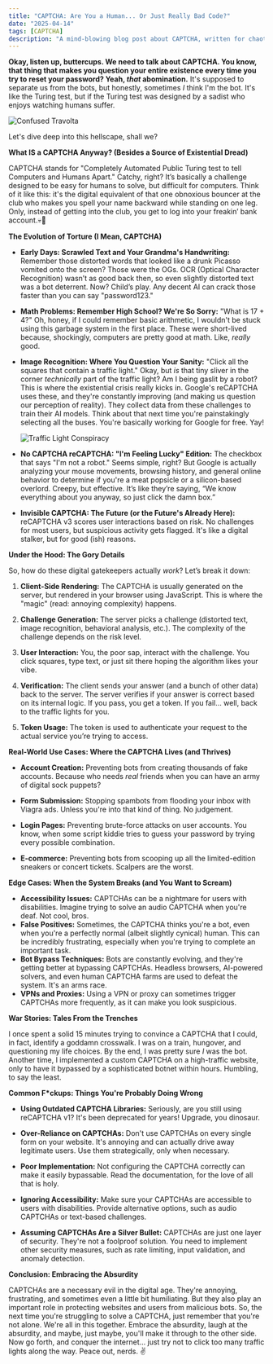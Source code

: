 ```yaml
---
title: "CAPTCHA: Are You a Human... Or Just Really Bad Code?"
date: "2025-04-14"
tags: [CAPTCHA]
description: "A mind-blowing blog post about CAPTCHA, written for chaotic Gen Z engineers."
---
```


**Okay, listen up, buttercups. We need to talk about CAPTCHA. You know, that thing that makes you question your entire existence every time you try to reset your password? Yeah, *that* abomination.** It's supposed to separate us from the bots, but honestly, sometimes *I* think I'm the bot. It's like the Turing test, but if the Turing test was designed by a sadist who enjoys watching humans suffer.

![Confused Travolta](https://i.kym-cdn.com/entries/icons/original/000/022/805/distracted.jpg)

Let's dive deep into this hellscape, shall we?

**What IS a CAPTCHA Anyway? (Besides a Source of Existential Dread)**

CAPTCHA stands for "Completely Automated Public Turing test to tell Computers and Humans Apart." Catchy, right? It’s basically a challenge designed to be easy for humans to solve, but difficult for computers. Think of it like this: it's the digital equivalent of that one obnoxious bouncer at the club who makes you spell your name backward while standing on one leg. Only, instead of getting into the club, you get to log into your freakin’ bank account.💀🙏

**The Evolution of Torture (I Mean, CAPTCHA)**

*   **Early Days: Scrawled Text and Your Grandma's Handwriting:** Remember those distorted words that looked like a drunk Picasso vomited onto the screen? Those were the OGs. OCR (Optical Character Recognition) wasn’t as good back then, so even slightly distorted text was a bot deterrent. Now? Child’s play. Any decent AI can crack those faster than you can say "password123."

*   **Math Problems: Remember High School? We're So Sorry:** "What is 17 + 4?" Oh, honey, if I could remember basic arithmetic, I wouldn't be stuck using this garbage system in the first place. These were short-lived because, shockingly, computers are pretty good at math. Like, *really* good.

*   **Image Recognition: Where You Question Your Sanity:** "Click all the squares that contain a traffic light." Okay, but *is* that tiny sliver in the corner *technically* part of the traffic light? Am I being gaslit by a robot? This is where the existential crisis really kicks in. Google's reCAPTCHA uses these, and they're constantly improving (and making us question our perception of reality). They collect data from these challenges to train their AI models. Think about that next time you're painstakingly selecting all the buses. You're basically working for Google for free. Yay!

    ![Traffic Light Conspiracy](https://i.imgflip.com/4g2g1a.jpg)

*   **No CAPTCHA reCAPTCHA: "I'm Feeling Lucky" Edition:** The checkbox that says "I'm not a robot." Seems simple, right? But Google is actually analyzing your mouse movements, browsing history, and general online behavior to determine if you're a meat popsicle or a silicon-based overlord. Creepy, but effective. It’s like they’re saying, “We know everything about you anyway, so just click the damn box.”

*   **Invisible CAPTCHA: The Future (or the Future's Already Here):** reCAPTCHA v3 scores user interactions based on risk. No challenges for most users, but suspicious activity gets flagged. It's like a digital stalker, but for good (ish) reasons.

**Under the Hood: The Gory Details**

So, how do these digital gatekeepers actually *work*? Let’s break it down:

1.  **Client-Side Rendering:** The CAPTCHA is usually generated on the server, but rendered in your browser using JavaScript. This is where the "magic" (read: annoying complexity) happens.

2.  **Challenge Generation:** The server picks a challenge (distorted text, image recognition, behavioral analysis, etc.). The complexity of the challenge depends on the risk level.

3.  **User Interaction:** You, the poor sap, interact with the challenge. You click squares, type text, or just sit there hoping the algorithm likes your vibe.

4.  **Verification:** The client sends your answer (and a bunch of other data) back to the server. The server verifies if your answer is correct based on its internal logic. If you pass, you get a token. If you fail… well, back to the traffic lights for you.

5.  **Token Usage:** The token is used to authenticate your request to the actual service you’re trying to access.

**Real-World Use Cases: Where the CAPTCHA Lives (and Thrives)**

*   **Account Creation:** Preventing bots from creating thousands of fake accounts. Because who needs *real* friends when you can have an army of digital sock puppets?

*   **Form Submission:** Stopping spambots from flooding your inbox with Viagra ads. Unless you're into that kind of thing. No judgement.

*   **Login Pages:** Preventing brute-force attacks on user accounts. You know, when some script kiddie tries to guess your password by trying every possible combination.

*   **E-commerce:** Preventing bots from scooping up all the limited-edition sneakers or concert tickets. Scalpers are the worst.

**Edge Cases: When the System Breaks (and You Want to Scream)**

*   **Accessibility Issues:** CAPTCHAs can be a nightmare for users with disabilities. Imagine trying to solve an audio CAPTCHA when you're deaf. Not cool, bros.
*   **False Positives:** Sometimes, the CAPTCHA thinks you're a bot, even when you're a perfectly normal (albeit slightly cynical) human. This can be incredibly frustrating, especially when you're trying to complete an important task.
*   **Bot Bypass Techniques:** Bots are constantly evolving, and they're getting better at bypassing CAPTCHAs. Headless browsers, AI-powered solvers, and even human CAPTCHA farms are used to defeat the system. It's an arms race.
*   **VPNs and Proxies:** Using a VPN or proxy can sometimes trigger CAPTCHAs more frequently, as it can make you look suspicious.

**War Stories: Tales From the Trenches**

I once spent a solid 15 minutes trying to convince a CAPTCHA that I could, in fact, identify a goddamn crosswalk. I was on a train, hungover, and questioning my life choices. By the end, I was pretty sure *I* was the bot. Another time, I implemented a custom CAPTCHA on a high-traffic website, only to have it bypassed by a sophisticated botnet within hours. Humbling, to say the least.

**Common F*ckups: Things You're Probably Doing Wrong**

*   **Using Outdated CAPTCHA Libraries:** Seriously, are you still using reCAPTCHA v1? It's been deprecated for years! Upgrade, you dinosaur.

*   **Over-Reliance on CAPTCHAs:** Don't use CAPTCHAs on every single form on your website. It's annoying and can actually drive away legitimate users. Use them strategically, only when necessary.

*   **Poor Implementation:** Not configuring the CAPTCHA correctly can make it easily bypassable. Read the documentation, for the love of all that is holy.

*   **Ignoring Accessibility:** Make sure your CAPTCHAs are accessible to users with disabilities. Provide alternative options, such as audio CAPTCHAs or text-based challenges.

*   **Assuming CAPTCHAs Are a Silver Bullet:** CAPTCHAs are just one layer of security. They're not a foolproof solution. You need to implement other security measures, such as rate limiting, input validation, and anomaly detection.

**Conclusion: Embracing the Absurdity**

CAPTCHAs are a necessary evil in the digital age. They're annoying, frustrating, and sometimes even a little bit humiliating. But they also play an important role in protecting websites and users from malicious bots. So, the next time you're struggling to solve a CAPTCHA, just remember that you're not alone. We're all in this together. Embrace the absurdity, laugh at the absurdity, and maybe, just maybe, you'll make it through to the other side. Now go forth, and conquer the internet... just try not to click too many traffic lights along the way. Peace out, nerds. ✌️
